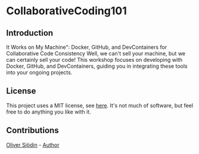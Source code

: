 # CollaborativeCoding101
## Introduction

It Works on My Machine": Docker, GitHub, and DevContainers for Collaborative Code Consistency  Well, we can't sell your machine, but we can certainly sell your code! This workshop focuses on developing with Docker, GitHub, and DevContainers, guiding you in integrating these tools into your ongoing projects.



## License

This project uses a MIT license, see [here](./LICENSE). It's not much of software, but feel free to do anything you like with it. 

## Contributions

[Oliver Sjödin](https://github.com/Uplink036) - [Author](https://github.com/Uplink036/CollaborativeCoding101)